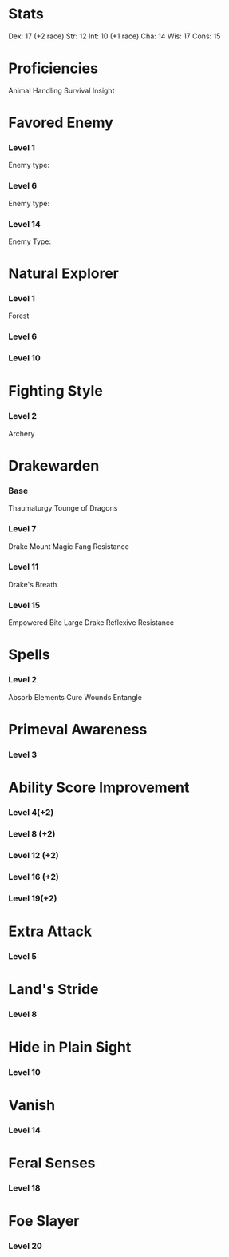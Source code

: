 # Stats 
Dex: 17 (+2 race)
Str: 12 
Int: 10 (+1 race)
Cha: 14
Wis: 17
Cons: 15
# Proficiencies
Animal Handling 
Survival 
Insight
# Favored Enemy 
### Level 1 
Enemy type:
### Level 6 
Enemy type:
### Level 14
Enemy Type:
# Natural Explorer
### Level 1 
Forest
### Level 6 

### Level 10
# Fighting Style 
### Level 2 
Archery 
# Drakewarden
### Base 
Thaumaturgy 
Tounge of Dragons
### Level 7 
Drake Mount 
Magic Fang
Resistance 
### Level 11 
Drake's Breath
### Level 15
Empowered Bite 
Large Drake
Reflexive Resistance 
# Spells 
### Level 2 
Absorb Elements 
Cure Wounds 
Entangle
# Primeval Awareness 
### Level 3 
# Ability Score Improvement 
### Level 4(+2)
### Level 8 (+2)
### Level 12 (+2)
### Level 16 (+2)
### Level 19(+2)
# Extra Attack 
### Level 5 
# Land's Stride 
### Level 8
# Hide in Plain Sight 
### Level 10 
# Vanish
### Level 14 
# Feral Senses 
### Level 18
# Foe Slayer 
### Level 20

